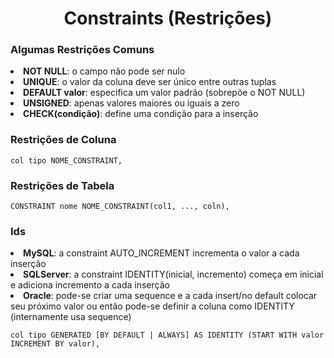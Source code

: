 <h1 align="center">Constraints (Restrições)</h1>

<h3>Algumas Restrições Comuns</h3>
<li><b>NOT NULL</b>: o campo não pode ser nulo</li>
<li><b>UNIQUE</b>: o valor da coluna deve ser único entre outras tuplas</li>
<li><b>DEFAULT valor</b>: especifica um valor padrão (sobrepõe o NOT NULL)</li>
<li><b>UNSIGNED</b>: apenas valores maiores ou iguais a zero</li>
<li><b>CHECK(condição)</b>: define uma condição para a inserção</li>

<h3>Restrições de Coluna</h3>

```
col tipo NOME_CONSTRAINT,
```
<h3>Restrições de Tabela</h3>

```
CONSTRAINT nome NOME_CONSTRAINT(col1, ..., coln),
```
<h3>Ids</h3>
<li><b>MySQL</b>: a constraint AUTO_INCREMENT incrementa o valor a cada inserção</li>
<li><b>SQLServer</b>: a constraint IDENTITY(inicial, incremento) começa em inicial e adiciona incremento a cada inserção</li>
<li><b>Oracle</b>: pode-se criar uma sequence e a cada insert/no default colocar seu próximo valor ou então pode-se definir a coluna como IDENTITY (internamente usa sequence)</li>

```
col tipo GENERATED [BY DEFAULT | ALWAYS] AS IDENTITY (START WITH valor INCREMENT BY valor),
```
